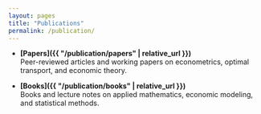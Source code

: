```yaml
---
layout: pages
title: "Publications"
permalink: /publication/
---
```


- **[Papers]({{ "/publication/papers" | relative_url }})**  
  Peer-reviewed articles and working papers on econometrics, optimal transport, and economic theory.

- **[Books]({{ "/publication/books" | relative_url }})**  
  Books and lecture notes on applied mathematics, economic modeling, and statistical methods.

